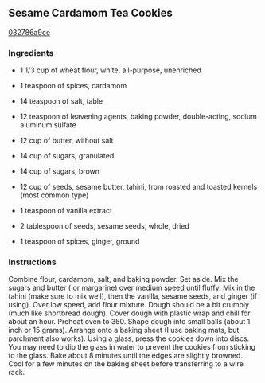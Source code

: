 ## Sesame Cardamom Tea Cookies

[032786a9ce](http://www.food.com/recipe/sesame-cardamom-tea-cookies-523599)

### Ingredients

 - 1 1/3 cup of wheat flour, white, all-purpose, unenriched

 - 1 teaspoon of spices, cardamom

 - 14 teaspoon of salt, table

 - 12 teaspoon of leavening agents, baking powder, double-acting, sodium aluminum sulfate

 - 12 cup of butter, without salt

 - 14 cup of sugars, granulated

 - 14 cup of sugars, brown

 - 12 cup of seeds, sesame butter, tahini, from roasted and toasted kernels (most common type)

 - 1 teaspoon of vanilla extract

 - 2 tablespoon of seeds, sesame seeds, whole, dried

 - 1 teaspoon of spices, ginger, ground

### Instructions

Combine flour, cardamom, salt, and baking powder. Set aside. Mix the sugars and butter ( or margarine) over medium speed until fluffy. Mix in the tahini (make sure to mix well), then the vanilla, sesame seeds, and ginger (if using). Over low speed, add flour mixture. Dough should be a bit crumbly (much like shortbread dough). Cover dough with plastic wrap and chill for about an hour. Preheat oven to 350. Shape dough into small balls (about 1 inch or 15 grams). Arrange onto a baking sheet (I use baking mats, but parchment also works). Using a glass, press the cookies down into discs. You may need to dip the glass in water to prevent the cookies from sticking to the glass. Bake about 8 minutes until the edges are slightly browned. Cool for a few minutes on the baking sheet before transferring to a wire rack.